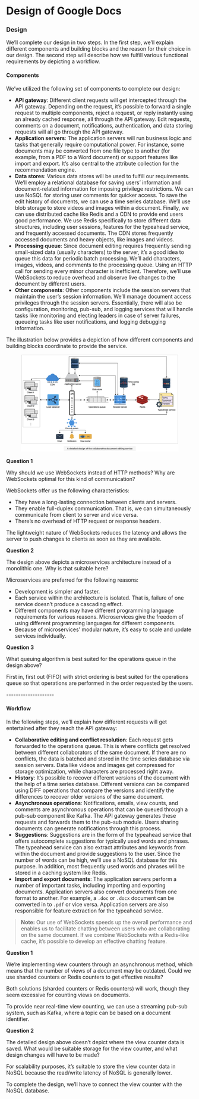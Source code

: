 # Design of Google Docs

### Design <a href="#design-0" id="design-0"></a>

We’ll complete our design in two steps. In the first step, we’ll explain different components and building blocks and the reason for their choice in our design. The second step will describe how we fulfill various functional requirements by depicting a workflow.

#### Components <a href="#components-1" id="components-1"></a>

We’ve utilized the following set of components to complete our design:

* **API gateway**: Different client requests will get intercepted through the API gateway. Depending on the request, it’s possible to forward a single request to multiple components, reject a request, or reply instantly using an already cached response, all through the API gateway. Edit requests, comments on a document, notifications, authentication, and data storing requests will all go through the API gateway.
* **Application servers**: The application servers will run business logic and tasks that generally require computational power. For instance, some documents may be converted from one file type to another (for example, from a PDF to a Word document) or support features like import and export. It’s also central to the attribute collection for the recommendation engine.
* **Data stores**: Various data stores will be used to fulfill our requirements. We’ll employ a relational database for saving users’ information and document-related information for imposing privilege restrictions. We can use NoSQL for storing user comments for quicker access. To save the edit history of documents, we can use a time series database. We’ll use blob storage to store videos and images within a document. Finally, we can use distributed cache like Redis and a CDN to provide end users good performance. We use Redis specifically to store different data structures, including user sessions, features for the typeahead service, and frequently accessed documents. The CDN stores frequently accessed documents and heavy objects, like images and videos.
* **Processing queue**: Since document editing requires frequently sending small-sized data (usually characters) to the server, it’s a good idea to queue this data for periodic batch processing. We’ll add characters, images, videos, and comments to the processing queue. Using an HTTP call for sending every minor character is inefficient. Therefore, we’ll use WebSockets to reduce overhead and observe live changes to the document by different users.
* **Other components**: Other components include the session servers that maintain the user’s session information. We’ll manage document access privileges through the session servers. Essentially, there will also be configuration, monitoring, pub-sub, and logging services that will handle tasks like monitoring and electing leaders in case of server failures, queueing tasks like user notifications, and logging debugging information.

The illustration below provides a depiction of how different components and building blocks coordinate to provide the service.

<figure><img src="../.gitbook/assets/Screenshot 2023-09-06 at 2.33.43 AM.png" alt=""><figcaption></figcaption></figure>

**Question 1**

Why should we use WebSockets instead of HTTP methods? Why are WebSockets optimal for this kind of communication?

WebSockets offer us the following characteristics:

* They have a long-lasting connection between clients and servers.
* They enable full-duplex communication. That is, we can simultaneously communicate from client to server and vice versa.
* There’s no overhead of HTTP request or response headers.

The lightweight nature of WebSockets reduces the latency and allows the server to push changes to clients as soon as they are available.

**Question 2**

The design above depicts a microservices architecture instead of a monolithic one. Why is that suitable here?

Microservices are preferred for the following reasons:

* Development is simpler and faster.
* Each service within the architecture is isolated. That is, failure of one service doesn’t produce a cascading effect.
* Different components may have different programming language requirements for various reasons. Microservices give the freedom of using different programming languages for different components.
* Because of microservices’ modular nature, it’s easy to scale and update services individually.

**Question 3**

What queuing algorithm is best suited for the operations queue in the design above?

First in, first out (FIFO) with strict ordering is best suited for the operations queue so that operations are performed in the order requested by the users.

\--------------------

#### Workflow <a href="#workflow-0" id="workflow-0"></a>

In the following steps, we’ll explain how different requests will get entertained after they reach the API gateway:

* **Collaborative editing and conflict resolution**: Each request gets forwarded to the operations queue. This is where conflicts get resolved between different collaborators of the same document. If there are no conflicts, the data is batched and stored in the time series database via session servers. Data like videos and images get compressed for storage optimization, while characters are processed right away.
* **History**: It’s possible to recover different versions of the document with the help of a time series database. Different versions can be compared using DIFF operations that compare the versions and identify the differences to recover older versions of the same document.
* **Asynchronous operations**: Notifications, emails, view counts, and comments are asynchronous operations that can be queued through a pub-sub component like Kafka. The API gateway generates these requests and forwards them to the pub-sub module. Users sharing documents can generate notifications through this process.
* **Suggestions**: Suggestions are in the form of the typeahead service that offers autocomplete suggestions for typically used words and phrases. The typeahead service can also extract attributes and keywords from within the document and provide suggestions to the user. Since the number of words can be high, we’ll use a NoSQL database for this purpose. In addition, most frequently used words and phrases will be stored in a caching system like Redis.
* **Import and export documents**: The application servers perform a number of important tasks, including importing and exporting documents. Application servers also convert documents from one format to another. For example, a `.doc` or `.docx` document can be converted in to `.pdf` or vice versa. Application servers are also responsible for feature extraction for the typeahead service.

> **Note:** Our use of WebSockets speeds up the overall performance and enables us to facilitate chatting between users who are collaborating on the same document. If we combine WebSockets with a Redis-like cache, it’s possible to develop an effective chatting feature.

**Question 1**

We’re implementing view counters through an asynchronous method, which means that the number of views of a document may be outdated. Could we use sharded counters or Redis counters to get effective results?

Both solutions (sharded counters or Redis counters) will work, though they seem excessive for counting views on documents.

To provide near real-time view counting, we can use a streaming pub-sub system, such as Kafka, where a topic can be based on a document identifier.

**Question 2**

The detailed design above doesn’t depict where the view counter data is saved. What would be suitable storage for the view counter, and what design changes will have to be made?

For scalability purposes, it’s suitable to store the view counter data in NoSQL because the read/write latency of NoSQL is generally lower.

To complete the design, we’ll have to connect the view counter with the NoSQL database.

